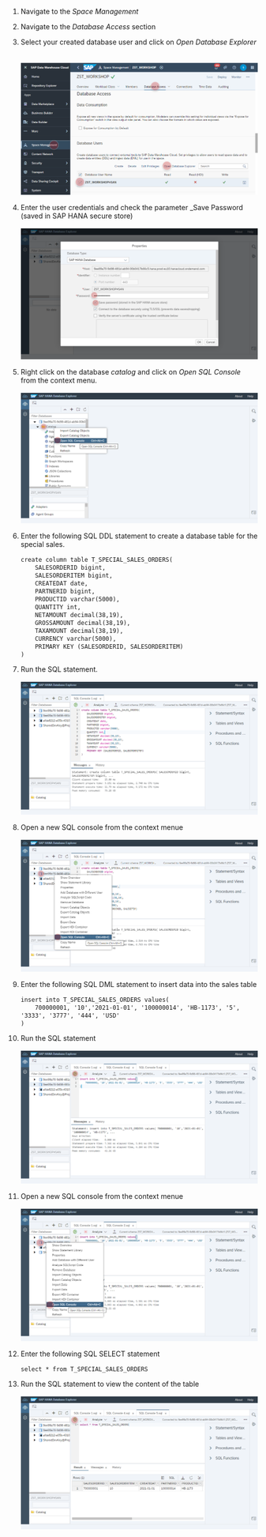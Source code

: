 
1. Navigate to the _Space Management_
2. Navigate to the _Database Access_ section
3. Select your created database user and click on _Open Database Explorer_  
	<br><br>![](../images/special_sales_orders_01.png)
4. Enter the user credentials and check the parameter _Save Password (saved in SAP HANA secure store)
	<br><br>![](../images/special_sales_orders_02.png)

5. Right click on the database _catalog_ and click on _Open SQL Console_ from the context menu.
	<br><br>![](../images/special_sales_orders_03.png)

6. Enter the following SQL DDL statement to create a database table for the special sales. 
	```
	create column table T_SPECIAL_SALES_ORDERS(
		SALESORDERID bigint, 
		SALESORDERITEM bigint,
		CREATEDAT date, 
		PARTNERID bigint,
		PRODUCTID varchar(5000),
		QUANTITY int,
		NETAMOUNT decimal(38,19),
		GROSSAMOUNT decimal(38,19),
		TAXAMOUNT decimal(38,19),
		CURRENCY varchar(5000),
		PRIMARY KEY (SALESORDERID, SALESORDERITEM)
	)
	```
7. Run the SQL statement. 
	<br><br>![](../images/special_sales_orders_04.png)
	
8. Open a new SQL console from the context menue
	<br><br>![](../images/special_sales_orders_05.png)

9. Enter the following SQL DML statement to insert data into the sales table
	```
	insert into T_SPECIAL_SALES_ORDERS values(	
		700000001, '10','2021-01-01', '100000014', 'HB-1173', '5', '3333', '3777', '444', 'USD'
	)
	```
10. Run the SQL statement
	<br><br>![](../images/special_sales_orders_06.png)

11. Open a new SQL console from the context menue
	<br><br>![](../images/special_sales_orders_07.png)

12. Enter the following SQL SELECT statement 
	```
	select * from T_SPECIAL_SALES_ORDERS
	```
	
13. Run the SQL statement to view the content of the table
	<br><br>![](../images/special_sales_orders_08.png)


